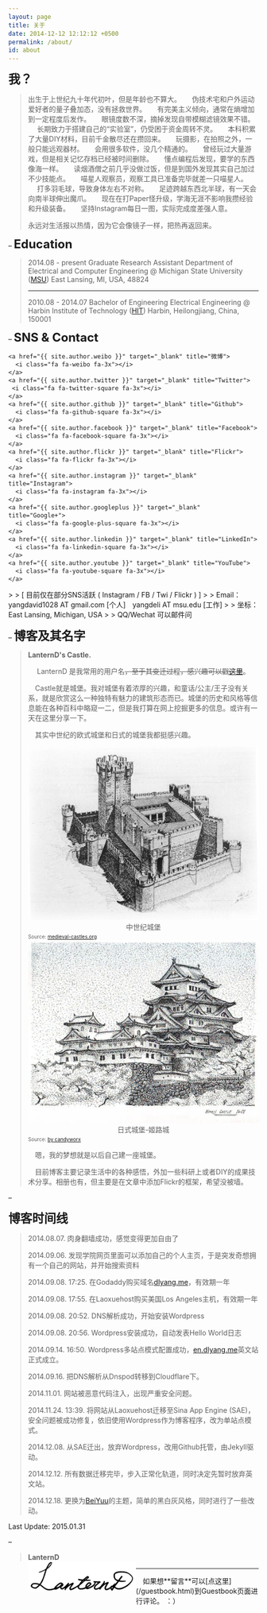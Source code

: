 ```yaml
---
layout: page
title: 关于
date: 2014-12-12 12:12:12 +0500
permalink: /about/
id: about
---
```

<strong><font size="5">我？</font></strong>

> 
> 出生于上世纪九十年代初叶，但是年龄也不算大。 
> 　 
>  伪技术宅和户外运动爱好者的量子叠加态，没有拯救世界。 
>  　 
>  有完美主义倾向，通常在熵增加到一定程度后发作。 
>  　 
>  眼镜度数不深，摘掉发现自带模糊滤镜效果不错。 
>  　 
>  长期致力于搭建自己的“实验室”，仍受困于资金周转不灵。 
>  　 
>  本科积累了大量DIY材料，目前千金散尽还在攒回来。 
>  　 
>  玩摄影，在拍照之外，一般只能远观器材。 
>  　 
>  会用很多软件，没几个精通的。 
>  　 
>  曾经玩过大量游戏，但是相关记忆存档已经被时间删除。 
>  　 
>  懂点编程后发现，要学的东西像海一样。 
>  　 
>  读烟酒僧之前几乎没做过饭，但是到国外发现其实自己加过不少技能点。 
>  　 
>  喵星人观察员，观察工具已准备完毕就差一只喵星人。 
>  　 
>  打多羽毛球，导致身体左右不对称。 
>  　 
>  足迹跨越东西北半球，有一天会向南半球伸出魔爪。 
>  　 
>  现在在打Paper怪升级，学海无涯不影响我攒经验和升级装备。 
>  　 
>  坚持Instagram每日一图，实际完成度差强人意。
>  
>  永远对生活报以热情，因为它会像镜子一样，把热再返回来。　

– 
<strong><font size="5">Education</font></strong>

> 
>  2014.08 - present 
>  Graduate Research Assistant 
>  Department of Electrical and Computer Engineering 
>  @ Michigan State University (<a href="http://www.msu.edu">MSU</a>) 
>  East Lansing, MI, USA, 48824
>  
>  <hr>
>  
>  2010.08 - 2014.07 
>  Bachelor of Engineering 
>  Electrical Engineering 
>  @ Harbin Institute of Technology (<a href="http://www.hit.edu.cn">HIT</a>) 
>  Harbin, Heilongjiang, China, 150001

– 
<strong><font size="5">SNS &amp; Contact</font></strong>

>  <p class="about-icon">
    <a href="{{ site.author.weibo }}" target="_blank" title="微博">
      <i class="fa fa-weibo fa-3x"></i>
    </a>  
    <a href="{{ site.author.twitter }}" target="_blank" title="Twitter">
     <i class="fa fa-twitter-square fa-3x"></i>
    </a>  
    <a href="{{ site.author.github }}" target="_blank" title="Github">
      <i class="fa fa-github-square fa-3x"></i>
    </a>  
    <a href="{{ site.author.facebook }}" target="_blank" title="Facebook">
      <i class="fa fa-facebook-square fa-3x"></i>
    </a>  
    <a href="{{ site.author.flickr }}" target="_blank" title="Flickr">
      <i class="fa fa-flickr fa-3x"></i>
    </a>  
    <a href="{{ site.author.instagram }}" target="_blank" title="Instagram">
      <i class="fa fa-instagram fa-3x"></i>
    </a>  
    <a href="{{ site.author.googleplus }}" target="_blank" title="Google+">
      <i class="fa fa-google-plus-square fa-3x"></i>
    </a>  
    <a href="{{ site.author.linkedin }}" target="_blank" title="LinkedIn">
      <i class="fa fa-linkedin-square fa-3x"></i>
    </a>
    <a href="{{ site.author.youtube }}" target="_blank" title="YouTube">
      <i class="fa fa-youtube-square fa-3x"></i>
    </a>  
  </p>
>  
>  [ 目前仅在部分SNS活跃 ( Instagram / FB / Twi / Flickr ) ]
>  
>  Email：yangdavid1028 AT gmail.com [个人]　yangdeli AT msu.edu [工作]
>  
>  坐标： East Lansing, Michigan, USA
>  
>  QQ/Wechat 可以邮件问

– 
<strong><font size="5">博客及其名字</font></strong>

>  <strong>LanternD's Castle.</strong>  
>  
> 　 LanternD 是我常用的用户名<del>，至于其变迁过程，感兴趣可以戳<a href="x">这里</a></del>。 
>  
>  　Castle就是城堡。我对城堡有着浓厚的兴趣，和童话/公主/王子没有关系，就是欣赏这么一种独特有魅力的建筑形态而已。城堡的历史和风格等信息能在各种百科中略窥一二，但是我打算在网上挖掘更多的信息。或许有一天在这里分享一下。
>  
>  　其实中世纪的欧式城堡和日式的城堡我都挺感兴趣。
>  
>  <center> <img src="/img/medieval-castle-drawing.png" alt="Castle" title="Medieval Castle">
>  中世纪城堡</center> 
>  <font size="1">Source: <a href="http://www.medieval-castles.org/pictures/great_castle_drawing.htm">medieval-castles.org</a></font>
>  <center> <img src="/img/Himeji-Castle.png" alt="Castle" title="Medieval Castle">
>  日式城堡-姬路城</center> 
>  <font size="1">Source: <a href="http://imgarcade.com/1/japanese-castle-drawing/">by candyworx</a></font>
>  
>  　嗯，我的梦想就是以后自己建一座城堡。
>  
>  　目前博客主要记录生活中的各种感悟，外加一些科研上或者DIY的成果技术分享。相册也有，但主要是在文章中添加Flickr的框架，希望没被墙。


– 

<strong><font size="5">博客时间线</font></strong>

> 
>  2014.08.07. 肉身翻墙成功，感觉变得更加自由了
>  
>  2014.09.06. 发现学院网页里面可以添加自己的个人主页，于是突发奇想拥有一个自己的网站，并开始搜索资料
>  
>  2014.09.08. 17:25. 在Godaddy购买域名<a href="http://dlyang.me">dlyang.me</a>，有效期一年
>  
>  2014.09.08. 17:55. 在Laoxuehost购买美国Los Angeles主机，有效期一年
> 
>  2014.09.08. 20:52. DNS解析成功，开始安装Wordpress
>  
>  2014.09.08. 20:56. Wordpress安装成功，自动发表Hello World日志
>  
>  2014.09.14. 16:50. Wordpress多站点模式配置成功，<a href="http://en.dlyang.me">en.dlyang.me</a>英文站正式成立。
>  
>  2014.09.16. 把DNS解析从Dnspod转移到Cloudflare下。
>  
>  2014.11.01. 网站被恶意代码注入，出现严重安全问题。
>  
>  2014.11.24. 13:39. 将网站从Laoxuehost迁移至Sina App Engine (SAE)，安全问题被成功修复，依旧使用Wordpress作为博客程序，改为单站点模式。
> 
>  2014.12.08. 从SAE迁出，放弃Wordpress，改用Github托管，由Jekyll驱动。 
> 
>  2014.12.12. 所有数据迁移完毕，步入正常化轨道，同时决定先暂时放弃英文站。 
> 
>  2014.12.18. 更换为<a href="http://BeiYuu.com">BeiYuu</a>的主题，简单的黑白灰风格，同时进行了一些改动。 
>

Last Update: 2015.01.31

–

>  <strong>LanternD</strong>  
>  <img align="left" src="/img/LanternD_Logo.png" style="margin-bottom:10px;" width="217px" height="60px" alt="LanternD_Logo" title="LanternD's Signature">
>   

<hr>
　如果想**留言**可以[点这里](/guestbook.html)到Guestbook页面进行评论。 ：）
